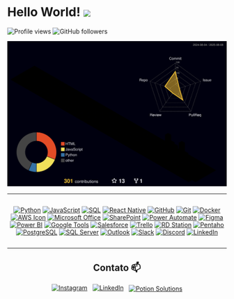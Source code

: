 # Hello World! <img src="https://media4.giphy.com/media/v1.Y2lkPTc5MGI3NjExNGRlZmQ5eXNjYnFvd3M4anBkOXIwbmExamRnaWpwczJpbGJvemI3MiZlcD12MV9pbnRlcm5hbF9naWYfYnlfaWQmY3Q9cw/m0dmKBkncVETJv2h0S/giphy.gif" width="55" style="vertical-align:middle" />

</div>

<img src="https://komarev.com/ghpvc/?username=FelipeBNogueira&color=brightgreen" alt="Profile views" /> <img src="https://img.shields.io/github/followers/FelipeBNogueira?style=social&label=Follow&color=blue" alt="GitHub followers" /> 

![Meu perfil 3D](https://raw.githubusercontent.com/FelipeBNogueira/FelipeBNogueira/main/profile-3d-contrib/profile-night-rainbow.svg)

---

<div align="center" style="display: flex; flex-wrap: wrap; justify-content: center; gap: 10px;">

<a href="https://www.python.org/" target="_blank"><img src="https://img.icons8.com/color/32/000000/python.png" alt="Python" title="Python"/></a>
<a href="https://developer.mozilla.org/en-US/docs/Web/JavaScript" target="_blank"><img src="https://img.icons8.com/color/32/000000/javascript.png" alt="JavaScript" title="JavaScript"/></a>
<a href="https://www.mysql.com/" target="_blank"><img src="https://img.icons8.com/color/32/000000/sql.png" alt="SQL" title="SQL"/></a>
<a href="https://reactnative.dev/" target="_blank"><img src="https://img.icons8.com/color/32/000000/react-native.png" alt="React Native" title="React Native"/></a>
<a href="https://github.com/" target="_blank"><img src="https://img.icons8.com/color/32/000000/github.png" alt="GitHub" title="GitHub"/></a>
<a href="https://git-scm.com/" target="_blank"><img src="https://img.icons8.com/color/32/000000/git.png" alt="Git" title="Git"/></a>
<a href="https://www.docker.com/" target="_blank"><img src="https://img.icons8.com/color/32/000000/docker.png" alt="Docker" title="Docker"/></a>
<a href="https://aws.amazon.com/" target="_blank"><img src="https://img.icons8.com/?size=32&id=wU62u24brJ44&format=png" alt="AWS Icon" title="AWS" width="32" height="32"/></a>
<a href="https://www.microsoft.com/microsoft-365" target="_blank"><img src="https://img.icons8.com/color/32/microsoft-office-2019.png" alt="Microsoft Office" title="Microsoft Office"/></a>
<a href="https://www.microsoft.com/sharepoint" target="_blank"><img src="https://upload.wikimedia.org/wikipedia/commons/thumb/e/e1/Microsoft_Office_SharePoint_%282019%E2%80%93present%29.svg/768px-Microsoft_Office_SharePoint_%282019%E2%80%93present%29.svg.png" width="32" height="32" alt="SharePoint" title="SharePoint"/></a>
<a href="https://powerautomate.microsoft.com/" target="_blank"><img src="https://img.icons8.com/?size=32&id=kTTt25v6Drpd&format=png" width="32" height="32" alt="Power Automate" title="Power Automate"/></a>
<a href="https://www.figma.com/" target="_blank"><img src="https://img.icons8.com/color/32/figma--v1.png" alt="Figma" title="Figma"/></a>
<a href="https://powerbi.microsoft.com/" target="_blank"><img src="https://upload.wikimedia.org/wikipedia/commons/thumb/c/cf/New_Power_BI_Logo.svg/630px-New_Power_BI_Logo.svg.png" width="32" height="32" alt="Power BI" title="Power BI"/></a>
<a href="https://www.google.com/" target="_blank"><img src="https://img.icons8.com/color/32/google-logo.png" alt="Google Tools" title="Ferramentas Google"/></a>
<a href="https://www.salesforce.com/" target="_blank"><img src="https://img.icons8.com/color/32/salesforce.png" alt="Salesforce" title="Salesforce"/></a>
<a href="https://trello.com/" target="_blank"><img src="https://img.icons8.com/color/32/trello.png" alt="Trello" title="Trello"/></a>
<a href="https://www.rdstation.com/" target="_blank"><img src="https://cdn.brandfetch.io/rdstation.com/fallback/lettermark/theme/dark/h/256/w/256/icon?c=1bfwsmEH20zzEfSNTed" width="32" height="32" alt="RD Station" title="RD Station"/></a>
<a href="https://pentaho.com/" target="_blank"><img src="https://agail.com.br/wp-content/uploads/2020/12/pdi.png" width="32" height="32" alt="Pentaho" title="Pentaho"/></a>
<a href="https://www.postgresql.org/" target="_blank"><img src="https://img.icons8.com/color/32/postgreesql.png" alt="PostgreSQL" title="PostgreSQL"/></a>
<a href="https://www.microsoft.com/en-us/sql-server" target="_blank"><img src="https://img.icons8.com/color/32/microsoft-sql-server.png" alt="SQL Server" title="SQL Server"/></a>
<a href="https://outlook.live.com/" target="_blank"><img src="https://img.icons8.com/color/32/ms-outlook.png" alt="Outlook" title="Outlook"/></a>
<a href="https://slack.com/" target="_blank"><img src="https://img.icons8.com/color/32/slack-new.png" alt="Slack" title="Slack"/></a>
<a href="https://discord.com/" target="_blank"><img src="https://img.icons8.com/color/32/discord-logo.png" alt="Discord" title="Discord"/></a>
<a href="https://www.linkedin.com/in/cfbn-adm/" target="_blank"><img src="https://img.icons8.com/color/32/linkedin.png" alt="LinkedIn" title="LinkedIn"/></a>



</div>

---

<div align="center">
 
## Contato 📫
<div align="center">
  <a href="https://www.instagram.com/felipebnogueira/" target="_blank"><img src="https://cdn.simpleicons.org/instagram/E4405F" alt="Instagram" width="28" height="28"></a>
  &nbsp;
  <a href="https://www.linkedin.com/in/cfbn-adm/" target="_blank"><img src="https://upload.wikimedia.org/wikipedia/commons/thumb/c/ca/LinkedIn_logo_initials.png/128px-LinkedIn_logo_initials.png" alt="LinkedIn" width="28" height="28"></a>
  &nbsp;
  <a href="https://potionsolutions.com" target="_blank"><img src="https://cdn-icons-png.freepik.com/512/9351/9351284.png" alt="Potion Solutions" width="28" height="28" style="vertical-align:middle;"></a>
</div>
